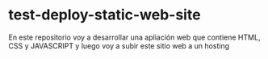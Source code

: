 # test-deploy-static-web-site
En este repositorio voy a desarrollar una apliación web que contiene HTML, CSS y JAVASCRIPT y luego voy a subir este sitio web a un hosting
